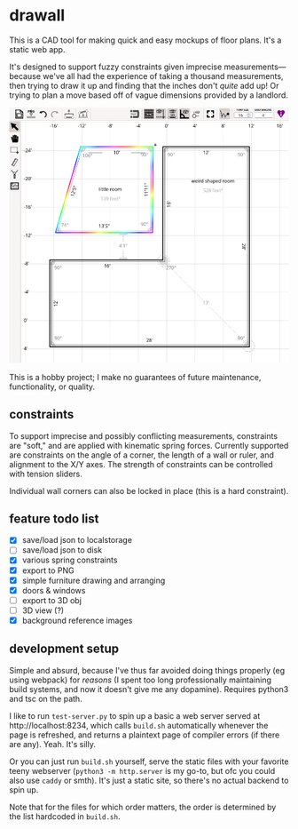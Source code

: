 # drawall
This is a CAD tool for making quick and easy mockups of floor plans. It's a static web app.

It's designed to support fuzzy constraints given imprecise measurements—because we've all had the experience of taking a thousand measurements, then trying to draw it up and finding that the inches don't *quite* add up! Or trying to plan a move based off of vague dimensions provided by a landlord.

![screenshot of the drawall ui](docs/ui.png)

This is a hobby project; I make no guarantees of future maintenance, functionality, or quality.

## constraints
To support imprecise and possibly conflicting measurements, constraints are "soft," and are applied with kinematic spring forces. Currently supported are constraints on the angle of a corner, the length of a wall or ruler, and alignment to the X/Y axes. The strength of constraints can be controlled with tension sliders.

Individual wall corners can also be locked in place (this is a hard constraint).

## feature todo list
- [x] save/load json to localstorage
- [ ] save/load json to disk
- [x] various spring constraints
- [x] export to PNG
- [x] simple furniture drawing and arranging
- [x] doors & windows
- [ ] export to 3D obj
- [ ] 3D view (?)
- [x] background reference images

## development setup
Simple and absurd, because I've thus far avoided doing things properly (eg using webpack) for _reasons_ (I spent too long professionally maintaining build systems, and now it doesn't give me any dopamine). Requires python3 and tsc on the path.

I like to run `test-server.py` to spin up a basic a web server served at http://localhost:8234, which calls `build.sh` automatically whenever the page is refreshed, and returns a plaintext page of compiler errors (if there are any). Yeah. It's silly.

Or you can just run `build.sh` yourself, serve the static files with your favorite teeny webserver (`python3 -m http.server` is my go-to, but ofc you could also use `caddy` or smth). It's just a static site, so there's no actual backend to spin up.

Note that for the files for which order matters, the order is determined by the list hardcoded in `build.sh`.

